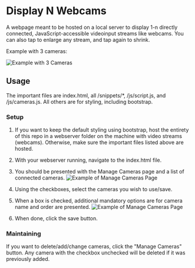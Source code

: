 # Display N Webcams
A webpage meant to be hosted on a local server to display 1-n directly connected, JavaScript-accessible videoinput streams like webcams.  You can also tap to enlarge any stream, and tap again to shrink.

Example with 3 cameras:

![Example with 3 Cameras](https://github.com/drdrewusaf/Display-N-Webcams/blob/main/images/3-cam-example.png "Example with 3 Cameras")

## Usage
The important files are index.html, all /snippets/*, /js/script.js, and /js/cameras.js.  All others are for styling, including bootstrap.

### Setup
1) If you want to keep the default styling using bootstrap, host the entirety of this repo in a webserver folder on the machine with video streams (webcams). Otherwise, make sure the important files listed above are hosted. 

2) With your webserver running, navigate to the index.html file.

3) You should be presented with the Manage Cameras page and a list of connected cameras.
![Example of Manage Cameras Page](https://github.com/drdrewusaf/Display-N-Webcams/blob/main/images/manage-cams.png "Example of Manage Cameras Page")

4) Using the checkboxes, select the cameras you wish to use/save.

5) When a box is checked, additional mandatory options are for camera name and order are presented.
![Example of Manage Cameras Page](https://github.com/drdrewusaf/Display-N-Webcams/blob/main/images/manage-cams-1.png "Example of Manage Cameras Page")

6) When done, click the save button.

### Maintaining
If you want to delete/add/change cameras, click the "Manage Cameras" button.  Any camera with the checkbox unchecked will be deleted if it was previously added.
